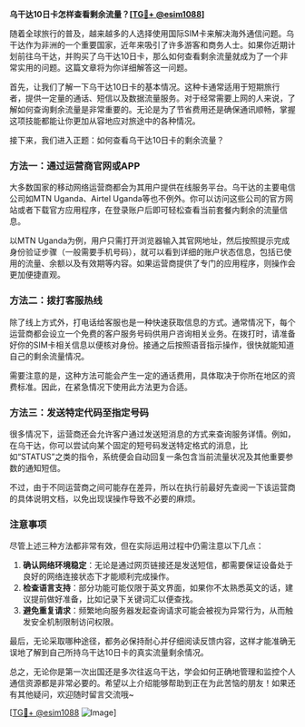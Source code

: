 **乌干达10日卡怎样查看剩余流量？[[TG💪+ @esim1088](https://t.me/s/esim1088)]**

随着全球旅行的普及，越来越多的人选择使用国际SIM卡来解决海外通信问题。乌干达作为非洲的一个重要国家，近年来吸引了许多游客和商务人士。如果你近期计划前往乌干达，并购买了乌干达10日卡，那么如何查看剩余流量就成为了一个非常实用的问题。这篇文章将为你详细解答这一问题。

首先，让我们了解一下乌干达10日卡的基本情况。这种卡通常适用于短期旅行者，提供一定量的通话、短信以及数据流量服务。对于经常需要上网的人来说，了解如何查询剩余流量是非常重要的。无论是为了节省费用还是确保通讯顺畅，掌握这项技能都能让你更加从容地应对旅途中的各种情况。

接下来，我们进入正题：如何查看乌干达10日卡的剩余流量？

### 方法一：通过运营商官网或APP

大多数国家的移动网络运营商都会为其用户提供在线服务平台。乌干达的主要电信公司如MTN Uganda、Airtel Uganda等也不例外。你可以访问这些公司的官方网站或者下载官方应用程序，在登录账户后即可轻松查看当前套餐内剩余的流量信息。

以MTN Uganda为例，用户只需打开浏览器输入其官网地址，然后按照提示完成身份验证步骤（一般需要手机号码），就可以看到详细的账户状态信息，包括已使用的流量、余额以及有效期等内容。如果运营商提供了专门的应用程序，则操作会更加便捷直观。

### 方法二：拨打客服热线

除了线上方式外，打电话给客服也是一种快速获取信息的方式。通常情况下，每个运营商都会设立一个免费的客户服务号码供用户咨询相关业务。在拨打时，请准备好你的SIM卡相关信息以便核对身份。接通之后按照语音指示操作，很快就能知道自己的剩余流量情况。

需要注意的是，这种方法可能会产生一定的通话费用，具体取决于你所在地区的资费标准。因此，在紧急情况下使用此方法更为合适。

### 方法三：发送特定代码至指定号码

很多情况下，运营商还会允许客户通过发送短消息的方式来查询服务详情。例如，在乌干达，你可以尝试向某个固定的短号码发送特定格式的消息，比如“STATUS”之类的指令，系统便会自动回复一条包含当前流量状况及其他重要参数的通知短信。

不过，由于不同运营商之间可能存在差异，所以在执行前最好先查阅一下该运营商的具体说明文档，以免出现误操作导致不必要的麻烦。

### 注意事项

尽管上述三种方法都非常有效，但在实际运用过程中仍需注意以下几点：

1. **确认网络环境稳定**：无论是通过网页链接还是发送短信，都需要保证设备处于良好的网络连接状态下才能顺利完成操作。
2. **检查语言支持**：部分功能可能仅限于英文界面，如果你不太熟悉英文的话，建议提前做好准备，比如记录下关键词汇以便查找。
3. **避免重复请求**：频繁地向服务器发起查询请求可能会被视为异常行为，从而触发安全机制限制访问权限。

最后，无论采取哪种途径，都务必保持耐心并仔细阅读反馈内容，这样才能准确无误地了解到自己所持乌干达10日卡的真实流量剩余情况。

总之，无论你是第一次出国还是多次往返乌干达，学会如何正确地管理和监控个人通信资源都是非常必要的。希望以上介绍能够帮助到正在为此苦恼的朋友！如果还有其他疑问，欢迎随时留言交流哦~

[[TG💪+ @esim1088](https://t.me/s/esim1088) ![Image](https://i.postimg.cc/4NQfJmqS/Snipaste-2025-05-13-00-14-12.png)]